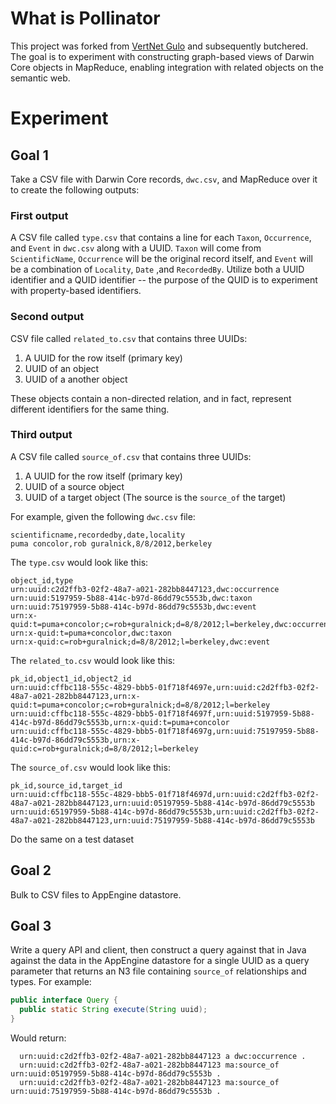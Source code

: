 # What is Pollinator

This project was forked from [VertNet Gulo](https://github.com/VertNet/gulo) and subsequently butchered. The goal is to experiment with constructing graph-based views of Darwin Core objects in MapReduce, enabling integration with related objects on the semantic web.

# Experiment

## Goal 1

Take a CSV file with Darwin Core records, `dwc.csv`, and MapReduce over it to create the following outputs:

### First output

A CSV file called `type.csv` that contains a line for each `Taxon`, `Occurrence`, and `Event` in `dwc.csv` along with a UUID. `Taxon` will come from `ScientificName`, `Occurrence` will be the original record itself, and `Event` will be a combination of `Locality`, `Date` ,and `RecordedBy`.  Utilize both a UUID identifier and a QUID identifier -- the purpose of the QUID is to experiment with property-based identifiers.

### Second output

CSV file called `related_to.csv` that contains three UUIDs: 

1. A UUID for the row itself (primary key)
2. UUID of an object
3. UUID of a another object

These objects contain a non-directed relation, and in fact, represent different identifiers for the same thing.  

### Third output

A CSV file called `source_of.csv` that contains three UUIDs: 

1. A UUID for the row itself (primary key)
2. UUID of a source object
3. UUID of a target object (The source is the `source_of` the target)

For example, given the following `dwc.csv` file:

```
scientificname,recordedby,date,locality
puma concolor,rob guralnick,8/8/2012,berkeley
```

The `type.csv` would look like this:

```
object_id,type 
urn:uuid:c2d2ffb3-02f2-48a7-a021-282bb8447123,dwc:occurrence
urn:uuid:5197959-5b88-414c-b97d-86dd79c5553b,dwc:taxon
urn:uuid:75197959-5b88-414c-b97d-86dd79c5553b,dwc:event
urn:x-quid:t=puma+concolor;c=rob+guralnick;d=8/8/2012;l=berkeley,dwc:occurrence
urn:x-quid:t=puma+concolor,dwc:taxon
urn:x-quid:c=rob+guralnick;d=8/8/2012;l=berkeley,dwc:event

```

The `related_to.csv` would look like this:

```
pk_id,object1_id,object2_id 
urn:uuid:cffbc118-555c-4829-bbb5-01f718f4697e,urn:uuid:c2d2ffb3-02f2-48a7-a021-282bb8447123,urn:x-quid:t=puma+concolor;c=rob+guralnick;d=8/8/2012;l=berkeley
urn:uuid:cffbc118-555c-4829-bbb5-01f718f4697f,urn:uuid:5197959-5b88-414c-b97d-86dd79c5553b,urn:x-quid:t=puma+concolor
urn:uuid:cffbc118-555c-4829-bbb5-01f718f4697g,urn:uuid:75197959-5b88-414c-b97d-86dd79c5553b,urn:x-quid:c=rob+guralnick;d=8/8/2012;l=berkeley
```

The `source_of.csv` would look like this:

```
pk_id,source_id,target_id
urn:uuid:cffbc118-555c-4829-bbb5-01f718f4697d,urn:uuid:c2d2ffb3-02f2-48a7-a021-282bb8447123,urn:uuid:05197959-5b88-414c-b97d-86dd79c5553b
urn:uuid:65197959-5b88-414c-b97d-86dd79c5553b,urn:uuid:c2d2ffb3-02f2-48a7-a021-282bb8447123,urn:uuid:75197959-5b88-414c-b97d-86dd79c5553b
```

Do the same on a test dataset

## Goal 2

Bulk to CSV files to AppEngine datastore.

## Goal 3

Write a query API and client, then construct a query against that in Java against the data in the AppEngine datastore for a single UUID as a query parameter that returns an N3 file containing `source_of` relationships and types.  For example:

```java
public interface Query {
  public static String execute(String uuid);
}
```


Would return:
```
  urn:uuid:c2d2ffb3-02f2-48a7-a021-282bb8447123 a dwc:occurrence .
  urn:uuid:c2d2ffb3-02f2-48a7-a021-282bb8447123 ma:source_of urn:uuid:05197959-5b88-414c-b97d-86dd79c5553b .
  urn:uuid:c2d2ffb3-02f2-48a7-a021-282bb8447123 ma:source_of urn:uuid:75197959-5b88-414c-b97d-86dd79c5553b .
```
